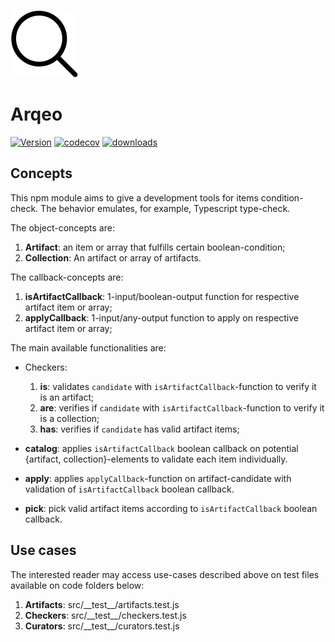 ![investigate yourself](https://raw.githubusercontent.com/trouchet/arqeo/main/images/arqeo_small.png)
# Arqeo
[![Version](https://img.shields.io/npm/v/arqeo.svg)](https://www.npmjs.com/package/arqeo)
[![codecov](https://codecov.io/gh/trouchet/arqeo/branch/main/graph/badge.svg?token=55H8MVEJQJ)](https://codecov.io/gh/trouchet/arqeo)
[![downloads](https://img.shields.io/npm/dm/arqeo)](https://www.npmjs.com/package/arqeo)

## Concepts

This npm module aims to give a development tools for items condition-check. The behavior emulates, for example, Typescript type-check. 

The object-concepts are:

1. __Artifact__: an item or array that fulfills certain boolean-condition;
2. __Collection__: An artifact or array of artifacts.

The callback-concepts are:

1. __isArtifactCallback__: 1-input/boolean-output function for respective artifact item or array; 
2. __applyCallback__: 1-input/any-output function to apply on respective artifact item or array; 

The main available functionalities are:

- Checkers:

  1. __is__: validates `candidate` with `isArtifactCallback`-function to verify it is an artifact; 
  2. __are__: verifies if `candidate` with `isArtifactCallback`-function to verify it is a collection;
  3. __has__: verifies if `candidate` has valid artifact items;

- __catalog__: applies `isArtifactCallback` boolean callback on potential {artifact, collection}-elements to validate each item individually.  
- __apply__: applies `applyCallback`-function on artifact-candidate with validation of `isArtifactCallback` boolean callback.
- __pick__: pick valid artifact items according to `isArtifactCallback` boolean callback.


## Use cases

The interested reader may access use-cases described above on test files available on code folders below: 

1. __Artifacts__: src/\_\_test\_\_/artifacts.test.js
2. __Checkers__: src/\_\_test\_\_/checkers.test.js
3. __Curators__: src/\_\_test\_\_/curators.test.js

